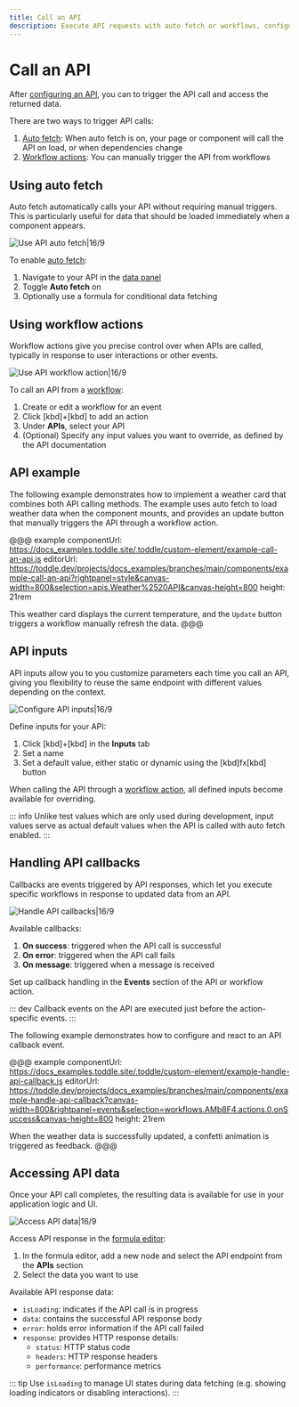 ```yaml
---
title: Call an API
description: Execute API requests with auto fetch or workflows, configure inputs, handle response callbacks, and access returned data in your components.
---
```


# Call an API

After [configuring an API](/connecting-data/working-with-apis), you can to trigger the API call and access the returned data.

There are two ways to trigger API calls:

1. [Auto fetch](#using-auto-fetch): When auto fetch is on, your page or component will call the API on load, or when dependencies change
2. [Workflow actions](#using-workflow-actions): You can manually trigger the API from workflows

## Using auto fetch

Auto fetch automatically calls your API without requiring manual triggers. This is particularly useful for data that should be loaded immediately when a component appears.

![Use API auto fetch|16/9](use-auto-fetch.webp)

To enable [auto fetch](/connecting-data/working-with-apis#auto-fetch-behavior):

1. Navigate to your API in the [data panel](/the-editor/data-panel)
2. Toggle **Auto fetch** on
3. Optionally use a formula for conditional data fetching

## Using workflow actions

Workflow actions give you precise control over when APIs are called, typically in response to user interactions or other events.

![Use API workflow action|16/9](use-api-workflow-action.webp)

To call an API from a [workflow](/workflows/working-with-workflows):

1. Create or edit a workflow for an event
2. Click [kbd]+[kbd] to add an action
3. Under **APIs**, select your API
4. (Optional) Specify any input values you want to override, as defined by the API documentation

## API example

The following example demonstrates how to implement a weather card that combines both API calling methods. The example uses auto fetch to load weather data when the component mounts, and provides an update button that manually triggers the API through a workflow action.

@@@ example
componentUrl: https://docs_examples.toddle.site/.toddle/custom-element/example-call-an-api.js
editorUrl: https://toddle.dev/projects/docs_examples/branches/main/components/example-call-an-api?rightpanel=style&canvas-width=800&selection=apis.Weather%2520API&canvas-height=800
height: 21rem

This weather card displays the current temperature, and the `Update` button triggers a workflow manually refresh the data.
@@@

## API inputs

API inputs allow you to you customize parameters each time you call an API, giving you flexibility to reuse the same endpoint with different values depending on the context.

![Configure API inputs|16/9](configure-api-inputs.webp)

Define inputs for your API:

1. Click [kbd]+[kbd] in the **Inputs** tab
2. Set a name
3. Set a default value, either static or dynamic using the [kbd]fx[kbd] button

When calling the API through a [workflow action](#using-workflow-actions), all defined inputs become available for overriding.

::: info
Unlike test values which are only used during development, input values serve as actual default values when the API is called with auto fetch enabled.
:::

## Handling API callbacks

Callbacks are events triggered by API responses, which let you execute specific workflows in response to updated data from an API.

![Handle API callbacks|16/9](handle-api-callbacks.webp)

Available callbacks:

1. **On success**: triggered when the API call is successful
2. **On error**: triggered when the API call fails
3. **On message**: triggered when a message is received

Set up callback handling in the **Events** section of the API or workflow action.

::: dev
Callback events on the API are executed just before the action-specific events.
:::

The following example demonstrates how to configure and react to an API callback event.

@@@ example
componentUrl: https://docs_examples.toddle.site/.toddle/custom-element/example-handle-api-callback.js
editorUrl: https://toddle.dev/projects/docs_examples/branches/main/components/example-handle-api-callback?canvas-width=800&rightpanel=events&selection=workflows.AMb8F4.actions.0.onSuccess&canvas-height=800
height: 21rem

When the weather data is successfully updated, a confetti animation is triggered as feedback.
@@@

## Accessing API data

Once your API call completes, the resulting data is available for use in your application logic and UI.

![Access API data|16/9](access-api-data.webp)

Access API response in the [formula editor](/formulas/overview#the-formula-editor):

1. In the formula editor, add a new node and select the API endpoint from the **APIs** section
2. Select the data you want to use

Available API response data:

- `isLoading`: indicates if the API call is in progress
- `data`: contains the successful API response body
- `error`: holds error information if the API call failed
- `response`: provides HTTP response details:
  - `status`: HTTP status code
  - `headers`: HTTP response headers
  - `performance`: performance metrics

::: tip
Use `isLoading` to manage UI states during data fetching (e.g. showing loading indicators or disabling interactions).
:::
